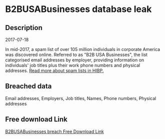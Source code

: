 # B2BUSABusinesses database leak

## Description

2017-07-18

In mid-2017, a spam list of over 105 million individuals in corporate America was discovered online. Referred to as &quot;B2B USA Businesses&quot;, the list categorised email addresses by employer, providing information on individuals' job titles plus their work phone numbers and physical addresses. <a href="https://www.troyhunt.com/have-i-been-pwned-and-spam-lists-of-personal-information" target="_blank" rel="noopener">Read more about spam lists in HIBP.</a>

## Breached data

Email addresses, Employers, Job titles, Names, Phone numbers, Physical addresses

## Free download Link

[B2BUSABusinesses breach Free Download Link](https://tinyurl.com/2b2k277t)